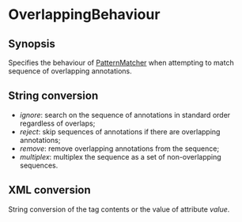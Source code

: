 <h1 class="converter">OverlappingBehaviour</h1>

## Synopsis

Specifies the behaviour of <a href="../module/PatternMatcher" class="module">PatternMatcher</a> when attempting to match sequence of overlapping annotations.

## String conversion


* *ignore*: search on the sequence of annotations in standard order regardless of overlaps;
* *reject*: skip sequences of annotations if there are overlapping annotations;
* *remove*: remove overlapping annotations from the sequence;
* *multiplex*: multiplex the sequence as a set of non-overlapping sequences.



## XML conversion

String conversion of the tag contents or the value of attribute *value*.

